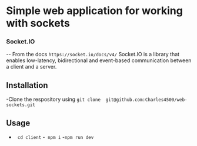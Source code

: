 # Simple web application for working with sockets

### Socket.IO

-- From the docs `https://socket.io/docs/v4/` Socket.IO is a library that enables low-latency, bidirectional and event-based communication between a client and a server.

## Installation

-Clone the respository using
`git clone  git@github.com:Charles4500/web-sockets.git`

## Usage

- ` cd client` -` npm i` -`npm run dev`
